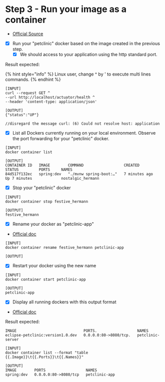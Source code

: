 # Step 3 - Run your image as a container

* [Official Source](https://docs.docker.com/language/java/run-containers/)

<!---->

* [x] Run your "petclinic" docker based on the image created in the previous step.
  * [x] We should access to your application using the http standard port.

Result expected:

{% hint style="info" %}
Linux user, change ^ by ' to execute multi lines commands.
{% endhint %}

```
[INPUT]
curl --request GET ^
--url http://localhost/actuator/health ^
--header 'content-type: application/json'

[OUTPUT]
{"status":"UP"}

//disregard the message curl: (6) Could not resolve host: application
```

* [x] List all Dockers currently running on your local environment. Observe the port forwarding for your "petclinic" docker.

```
[INPUT]
docker container list

[OUTPUT]
CONTAINER ID   IMAGE        COMMAND                  CREATED         STATUS         PORTS     NAMES
84d517f132ec   spring:dev   "./mvnw spring-boot:…"   7 minutes ago   Up 7 minutes             nostalgic_hermann

```

* [x] Stop your "petclinic" docker

```
[INPUT]
docker container stop festive_hermann

[OUTPUT]
festive_hermann
```

* [x] Rename your docker as "petclinic-app"

<!---->

* [Official doc](https://docs.docker.com/engine/reference/commandline/rename/)

```
[INPUT]
docker container rename festive_hermann petclinic-app

[OUTPUT]

```

* [x] Restart your docker using the new name

```
[INPUT]
docker container start petclinic-app

[OUTPUT]
petclinic-app
```

* [x] Display all running dockers with this output format

<!---->

* [Official doc](https://docs.docker.com/config/formatting/)

Result expected:

```
IMAGE                              PORTS.                  NAMES
eclipse-petclinic:version1.0.dev   0.0.0.0:80->8080/tcp.   petclinic-server
```

```
[INPUT]
docker container list --format "table {{.Image}}\t{{.Ports}}\t{{.Names}}"

[OUTPUT]
IMAGE        PORTS                  NAMES
spring:dev   0.0.0.0:80->8080/tcp   petclinic-app
```

